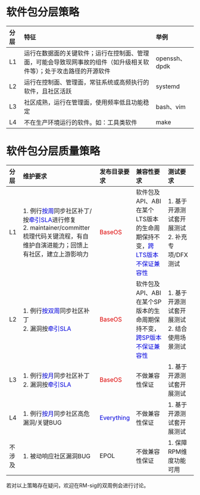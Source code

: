 # 软件包分层策略
|分层|特征|举例|
|:-|:-----|:-|
|L1|运行在数据面的关键软件；运行在控制面、管理面，可能会导致现网事故的组件（如升级相关软件等）；处于攻击路径的开源软件|openssh、dpdk|
|L2|运行在控制面、管理面，常驻系统或高频执行的软件，且社区活跃|systemd|
|L3|社区成熟，运行在管理面，使用频率低且功能稳定|bash、vim|
|L4|不在生产环境运行的软件。如：工具类软件|make|

# 软件包分层质量策略
|分层|维护要求|发布目录要求|兼容性要求|测试要求|
|:-|:----|:--|:---|:----|
| L1 | 1. 例行<font color="#0000dd">按周</font>同步社区补丁/按<font color="#0000dd">牵引SLA</font>进行修复<br>2. maintainer/committer梳理代码关键流程，有自维护自演进能力；回馈上有社区，建立上游影响力 | <font color="#dd0000">BaseOS</font> | 软件包及API、ABI在某个LTS版本的生命周期保持不变，<font color="#0000dd">跨LTS版本不保证兼容性</font> | 1. 基于开源测试套开展测试<br>2. 补充专项/DFX测试 |
| L2 | 1. 例行<font color="#0000dd">按双周</font>同步社区补丁<br>2. 漏洞按<font color="#0000dd">牵引SLA</font> | <font color="#dd0000">BaseOS</font> | 软件包及API、ABI在某个SP版本的生命周期保持不变，<font color="#0000dd">跨SP版本不保证兼容性</font> | 1. 基于开源测试套开展测试<br>2. 结合使用场景测试 |
| L3 | 1. 例行<font color="#00000dd">按月</font>同步社区补丁<br>2. 漏洞按<font color="#0000dd">牵引SLA</font> | <font color="#dd00000">BaseOS</font> | 不做兼容性保证 | 1. 基于开源测试套开展测试 |
| L4 | 1. 例行<font color="#00000dd">按月</font>同步社区高危漏洞/关键BUG | <font color="#0000dd">Everything</font> | 不做兼容性保证 | 1. 基于开源测试套开展测试 |
| 不涉及 | 1. 被动响应社区漏洞BUG | EPOL | 不做兼容性保证 | 1. 保障RPM维度功能可用 |

若对以上策略存在疑问，欢迎在RM-sig的双周例会进行讨论。